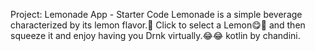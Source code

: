 Project: Lemonade App - Starter Code
Lemonade is a simple beverage characterized by its lemon flavor.🍋
Click to select a Lemon😋🤤 and then squeeze it and enjoy having you Drnk virtually.😂😂
kotlin by chandini.

